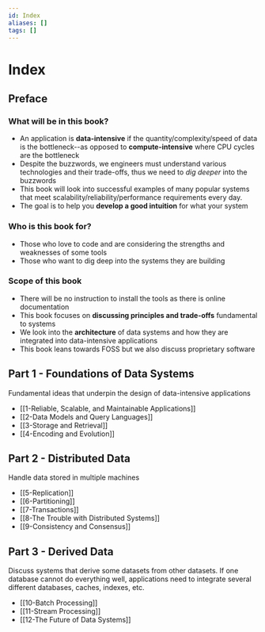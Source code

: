 ```yaml
---
id: Index
aliases: []
tags: []
---
```


# Index

## Preface

### What will be in this book?

- An application is **data-intensive** if the quantity/complexity/speed of data
  is the bottleneck--as opposed to **compute-intensive** where CPU cycles are
  the bottleneck
- Despite the buzzwords, we engineers must understand various technologies and
  their trade-offs, thus we need to _dig deeper_ into the buzzwords
- This book will look into successful examples of many popular systems that meet
  scalability/reliability/performance requirements every day.
- The goal is to help you **develop a good intuition** for what your system

### Who is this book for?

- Those who love to code and are considering the strengths and weaknesses of
  some tools
- Those who want to dig deep into the systems they are building

### Scope of this book

- There will be no instruction to install the tools as there is online
  documentation
- This book focuses on **discussing principles and trade-offs** fundamental to
  systems
- We look into the **architecture** of data systems and how they are integrated
  into data-intensive applications
- This book leans towards FOSS but we also discuss proprietary software

## Part 1 - Foundations of Data Systems

Fundamental ideas that underpin the design of data-intensive applications

- [[1-Reliable, Scalable, and Maintainable Applications]]
- [[2-Data Models and Query Languages]]
- [[3-Storage and Retrieval]]
- [[4-Encoding and Evolution]]

## Part 2 - Distributed Data

Handle data stored in multiple machines

- [[5-Replication]]
- [[6-Partitioning]]
- [[7-Transactions]]
- [[8-The Trouble with Distributed Systems]]
- [[9-Consistency and Consensus]]

## Part 3 - Derived Data

Discuss systems that derive some datasets from other datasets. If one database
cannot do everything well, applications need to integrate several different
databases, caches, indexes, etc.

- [[10-Batch Processing]]
- [[11-Stream Processing]]
- [[12-The Future of Data Systems]]
